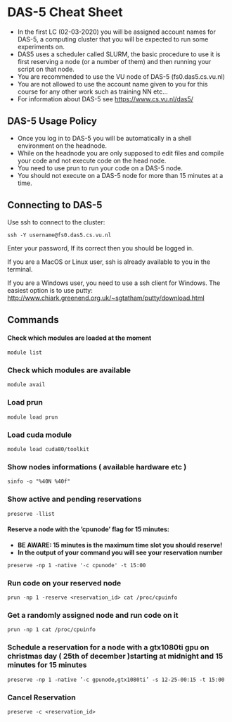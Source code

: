 # DAS-5 Cheat Sheet
- In the first LC (02-03-2020) you will be assigned account names for DAS-5, a computing cluster that you will be expected to run some experiments on. 
- DAS5 uses a scheduler called SLURM, the basic procedure to use it is first reserving a node (or a number of them) and then running your script on that node.
- You are recommended to use the VU node of DAS-5 (fs0.das5.cs.vu.nl) 
- You are not allowed to use the account name given to you for this course for any other work such as training NN etc...
- For information about DAS-5 see https://www.cs.vu.nl/das5/

## DAS-5 Usage Policy
- Once you log in to DAS-5 you will be automatically in a shell environment on the headnode. 
- While on the headnode you are only supposed to edit files and compile your code and not execute code on the head node. 
- You need to use prun to run your code on a DAS-5 node.
- You should not execute on a DAS-5 node for more than 15 minutes at a time.

## Connecting to DAS-5
Use ssh to connect to the cluster:
```
ssh -Y username@fs0.das5.cs.vu.nl
```
Enter your password, If its correct then you should be logged in.  

If you are a MacOS or Linux user, ssh is already available to you in the terminal.

If you are a Windows user, you need to use a ssh client for Windows. The easiest option is to use putty: http://www.chiark.greenend.org.uk/~sgtatham/putty/download.html

## Commands 
#### Check which modules are loaded at the moment

``` 
module list 
```
### Check which modules are available

```
module avail
```
### Load prun

```
module load prun
```

### Load cuda module
```
module load cuda80/toolkit
```
### Show nodes informations ( available hardware etc )

```
sinfo -o "%40N %40f"
```
### Show active and pending reservations
```
preserve -llist
```
#### Reserve a node with the ’cpunode’ flag for 15 minutes:
- **BE AWARE: 15 minutes is the maximum time slot you should reserve!**
- **In the output of your command you will see your reservation number**
```
preserve -np 1 -native '-c cpunode' -t 15:00
```

### Run code on your reserved node
```
prun -np 1 -reserve <reservation_id> cat /proc/cpuinfo
```

### Get a randomly assigned node and run code on it
```
prun -np 1 cat /proc/cpuinfo
```

### Schedule a reservation for a node with a gtx1080ti gpu on christmas day ( 25th of december )starting at midnight and 15 minutes for 15 minutes
```
preserve -np 1 -native ’-c gpunode,gtx1080ti’ -s 12-25-00:15 -t 15:00
```

### Cancel Reservation
```
preserve -c <reservation_id>
```
